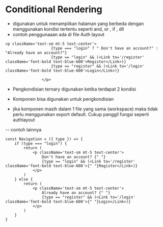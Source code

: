 # Conditional Rendering
- digunakan untuk menampilkan halaman yang berbeda dengan menggunakan kondisi tertentu seperti and, or , if , dll
- contoh penggunaaan ada di file Auth layout
```
<p className='text-sm mt-5 text-center'>
                    {type === "login" ? " Don't have an account?" : "Already have an account?"}
                    {type == "login" && (<Link to='/register' className='font-bold text-blue-600'>Register</Link>)}
                    {type == "register" && (<Link to='/login' className='font-bold text-blue-600'>Login</Link>)}

                </p>
```

- Pengkondisian ternary digunakan ketika terdapat 2 kondisi

- Komponen bisa digunakan untuk pengkondisian
- jika komponen masih dalam 1 file yang sama (workspace) maka tidak perlu menggunakan export default. Cukup panggil fungsi seperti authlayout

-- contoh lainnya 
```
const Navigation = ({ type }) => {
    if (type === "login") {
        return (
            <p className='text-sm mt-5 text-center'>
                Don't have an account? {" "}
                {type == "login" && (<Link to='/register' className='font-bold text-blue-600'>{" "}Register</Link>)}
            </p>
        )
    } else {
        return (
            <p className='text-sm mt-5 text-center'>
                Already have an account? {" "}
                {type == "register" && (<Link to='/login' className='font-bold text-blue-600'>{" "}Login</Link>)}
            </p>
        )
    }
}

```

